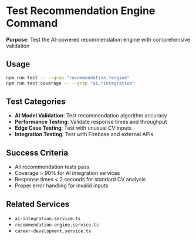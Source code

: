 # Test Recommendation Engine Command

**Purpose**: Test the AI-powered recommendation engine with comprehensive validation

## Usage
```bash
npm run test -- --grep "recommendation.*engine"
npm run test:coverage -- --grep "ai.*integration"
```

## Test Categories
- **AI Model Validation**: Test recommendation algorithm accuracy
- **Performance Testing**: Validate response times and throughput
- **Edge Case Testing**: Test with unusual CV inputs
- **Integration Testing**: Test with Firebase and external APIs

## Success Criteria
- All recommendation tests pass
- Coverage > 90% for AI integration services
- Response times < 2 seconds for standard CV analysis
- Proper error handling for invalid inputs

## Related Services
- `ai-integration.service.ts`
- `recommendation-engine.service.ts`
- `career-development.service.ts`